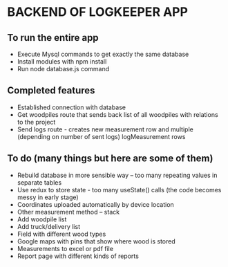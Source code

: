 # BACKEND OF LOGKEEPER APP

## To run the entire app

- Execute Mysql commands to get exactly the same database
- Install modules with npm install
- Run node database.js command

## Completed features

- Established connection with database
- Get woodpiles route that sends back list of all woodpiles with relations to the project
- Send logs route - creates new measurement row and multiple (depending on number of sent logs) logMeasurement rows 

## To do (many things but here are some of them)

- Rebuild database in more sensible way – too many repeating values in separate tables
- Use redux to store state - too many useState() calls (the code becomes messy in early stage)
- Coordinates uploaded automatically by device location
- Other measurement method – stack
- Add woodpile list
- Add truck/delivery list
- Field with different wood types
- Google maps with pins that show where wood is stored
- Measurements to excel or pdf file
- Report page with different kinds of reports